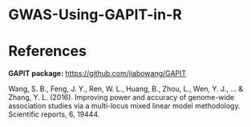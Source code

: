 # GWAS-Using-GAPIT-in-R
# References

**GAPIT package:** https://github.com/jiabowang/GAPIT

Wang, S. B., Feng, J. Y., Ren, W. L., Huang, B., Zhou, L., Wen, Y. J., ... & Zhang, Y. L. (2016). Improving power and accuracy of genome-wide association studies via a multi-locus mixed linear model methodology. Scientific reports, 6, 19444.

